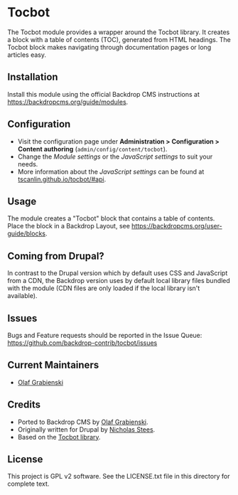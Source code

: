 Tocbot
======

The Tocbot module provides a wrapper around the Tocbot library. It creates a
block with a table of contents (TOC), generated from HTML headings. The Tocbot
block makes navigating through documentation pages or long articles easy.

Installation
------------

Install this module using the official Backdrop CMS instructions at
https://backdropcms.org/guide/modules.
  
Configuration
-------------

- Visit the configuration page under **Administration > Configuration > Content
  authoring** (`admin/config/content/tocbot`).
- Change the *Module settings* or the *JavaScript settings* to suit your needs.
- More information about the *JavaScript settings* can be found at
  [tscanlin.github.io/tocbot/#api](https://tscanlin.github.io/tocbot/#api).
  
Usage
-----

The module creates a "Tocbot" block that contains a table of contents. Place
the block in a Backdrop Layout, see https://backdropcms.org/user-guide/blocks.

Coming from Drupal?
-------------------

In contrast to the Drupal version which by default uses CSS and JavaScript from
a CDN, the Backdrop version uses by default local library files bundled with
the module (CDN files are only loaded if the local library isn't available).

Issues
------

Bugs and Feature requests should be reported in the Issue Queue:
https://github.com/backdrop-contrib/tocbot/issues

Current Maintainers
-------------------

- [Olaf Grabienski](https://github.com/olafgrabienski)

Credits
-------

- Ported to Backdrop CMS by [Olaf Grabienski](https://github.com/olafgrabienski).
- Originally written for Drupal by [Nicholas Stees](https://www.drupal.org/u/nicholass).
- Based on the [Tocbot library](https://tscanlin.github.io/tocbot).

License
-------

This project is GPL v2 software. 
See the LICENSE.txt file in this directory for complete text.
